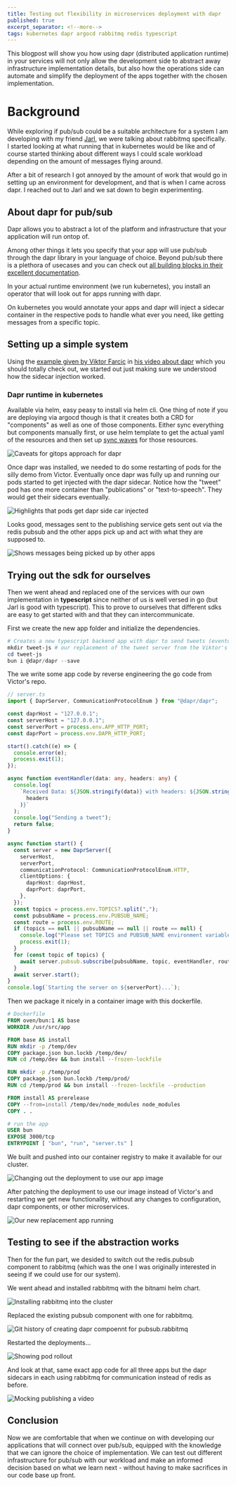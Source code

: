 ```yaml
---
title: Testing out flexibility in microservices deployment with dapr
published: true
excerpt_separator: <!--more-->
tags: kubernetes dapr argocd rabbitmq redis typescript
---
```


This blogpost will show you how using dapr (distributed application runtime) in your services will not only allow the development side to abstract away infrastructure implementation details, but also how the operations side can automate and simplify the deployment of the apps together with the chosen implementation.

<!--more-->

# Background

While exploring if pub/sub could be a suitable architecture for a system I am developing with my friend [Jarl](https://www.linkedin.com/in/jarllindquist/), we were talking about rabbitmq specifically. I started looking at what running that in kubernetes would be like and of course started thinking about different ways I could scale workload depending on the amount of messages flying around.

After a bit of research I got annoyed by the amount of work that would go in setting up an environment for development, and that is when I came across dapr. I reached out to Jarl and we sat down to begin experimenting.

## About dapr for pub/sub

Dapr allows you to abstract a lot of the platform and infrastructure that your application will run ontop of.

Among other things it lets you specify that your app will use pub/sub through the dapr library in your language of choice. Beyond pub/sub there is a plethora of usecases and you can check out [all building blocks in their excellent documentation](https://docs.dapr.io/concepts/building-blocks-concept/).

In your actual runtime environment (we run kubernetes), you install an operator that will look out for apps running with dapr.

On kubernetes you would annotate your apps and dapr will inject a sidecar container in the respective pods to handle what ever you need, like getting messages from a specific topic.

## Setting up a simple system

Using the [example given by Viktor Farcic](https://gist.github.com/vfarcic/8d941690a087b0de0e2731a52cfb1f51) in [his video about dapr](https://youtu.be/-4sHUvfk2Eg) which you should totally check out, we started out just making sure we understood how the sidecar injection worked.

### Dapr runtime in kubernetes

Available via helm, easy peasy to install via helm cli. One thing of note if you are deploying via argocd though is that it creates both a CRD for "components" as well as one of those components. Either sync everything but components manually first, or use helm template to get the actual yaml of the resources and then set up [sync waves](https://argo-cd.readthedocs.io/en/stable/user-guide/sync-waves/#how-do-i-configure-phases) for those resources.

![Caveats for gitops approach for dapr](../assets/dapr-Caveats-for-gitops-approach-for-dapr.png)

Once dapr was installed, we needed to do some restarting of pods for the silly demo from Victor. Eventually once dapr was fully up and running our pods started to get injected with the dapr sidecar. Notice how the "tweet" pod has one more container than "publications" or "text-to-speech". They would get their sidecars eventually.

![Highlights that pods get dapr side car injected](../assets/dapr-Highlights-that-pods-get-dapr-side-car-injected.png)

Looks good, messages sent to the publishing service gets sent out via the redis pubsub and the other apps pick up and act with what they are supposed to.

![Shows messages being picked up by other apps](../assets/dapr-Shows-messages-being-picked-up-by-other-apps.png)

## Trying out the sdk for ourselves

Then we went ahead and replaced one of the services with our own implementation in **typescript** since neither of us is well versed in go (but Jarl is good with typescript). This to prove to ourselves that different sdks are easy to get started with and that they can intercommunicate.

First we create the new app folder and initialize the dependencies.

``` powershell
# Creates a new typescript backend app with dapr to send tweets (eventually, the posting to social media is left as an excercise for the reader).
mkdir tweet-js # our replacement of the tweet server from the Viktor's silly demo
cd tweet-js
bun i @dapr/dapr --save 
```

The we write some app code by reverse engineering the go code from Victor's repo.

``` typescript
// server.ts
import { DaprServer, CommunicationProtocolEnum } from "@dapr/dapr";

const daprHost = "127.0.0.1";
const serverHost = "127.0.0.1";
const serverPort = process.env.APP_HTTP_PORT;
const daprPort = process.env.DAPR_HTTP_PORT;

start().catch((e) => {
  console.error(e);
  process.exit(1);
});

async function eventHandler(data: any, headers: any) {
  console.log(
    `Received Data: ${JSON.stringify(data)} with headers: ${JSON.stringify(
      headers
    )}`
  );
  console.log("Sending a tweet");
  return false;
}

async function start() {
  const server = new DaprServer({
    serverHost,
    serverPort,
    communicationProtocol: CommunicationProtocolEnum.HTTP,
    clientOptions: {
      daprHost: daprHost,
      daprPort: daprPort,
    },
  });
  const topics = process.env.TOPICS?.split(",");
  const pubsubName = process.env.PUBSUB_NAME;
  const route = process.env.ROUTE;
  if (topics == null || pubsubName == null || route == null) {
    console.log("Please set TOPICS and PUBSUB_NAME environment variables");
    process.exit(1);
  }
  for (const topic of topics) {
    await server.pubsub.subscribe(pubsubName, topic, eventHandler, route);
  }
  await server.start();
}
console.log(`Starting the server on ${serverPort}...`);


```

Then we package it nicely in a container image with this dockerfile.

``` Dockerfile
# Dockerfile
FROM oven/bun:1 AS base
WORKDIR /usr/src/app

FROM base AS install
RUN mkdir -p /temp/dev
COPY package.json bun.lockb /temp/dev/
RUN cd /temp/dev && bun install --frozen-lockfile

RUN mkdir -p /temp/prod
COPY package.json bun.lockb /temp/prod/
RUN cd /temp/prod && bun install --frozen-lockfile --production

FROM install AS prerelease
COPY --from=install /temp/dev/node_modules node_modules
COPY . .

# run the app
USER bun
EXPOSE 3000/tcp
ENTRYPOINT [ "bun", "run", "server.ts" ]
```

We built and pushed into our container registry to make it available for our cluster.

![Changing out the deployment to use our app image](../assets/dapr-Changing-out-the-deployment-to-use-our-app-image.png)

After patching the deployment to use our image instead of Victor's and restarting we get new functionality, without any changes to configuration, dapr components, or other microservices.

![Our new replacement app running](../assets/dapr-Our-new-replacement-app-running.png)

## Testing to see if the abstraction works

Then for the fun part, we desided to switch out the redis.pubsub component to rabbitmq (which was the one I was originally interested in seeing if we could use for our system).

We went ahead and installed rabbitmq with the bitnami helm chart.

![Installing rabbitmq into the cluster](../assets/dapr-Installing-rabbitmq-into-the-cluster.png)

Replaced the existing pubsub component with one for rabbitmq.

![Git history of creating dapr compoennt for pubsub.rabbitmq](../assets/dapr-Git-history-of-creating-dapr-compoennt-for-pubsub.rabbitmq.png)

Restarted the deployments...

![Showing pod rollout](../assets/dapr-Showing-pod-rollout.png)

And look at that, same exact app code for all three apps but the dapr sidecars in each using rabbitmq for communication instead of redis as before.

![Mocking publishing a video](../assets/dapr-Mocking-publishing-a-video.png)

## Conclusion

Now we are comfortable that when we continue on with developing our applications that will connect over pub/sub, equipped with the knowledge that we can ignore the choice of implementation. We can test out different infrastructure for pub/sub with our workload and make an informed decision based on what we learn next - without having to make sacrifices in our code base up front.